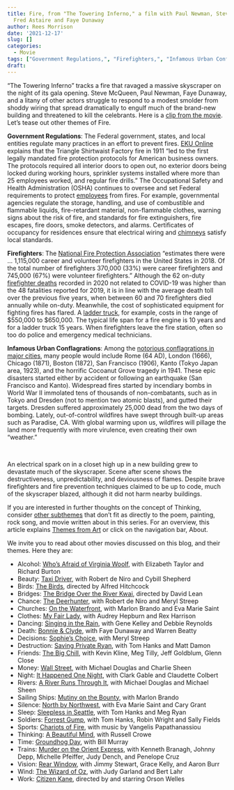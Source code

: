 ```yaml
---
title: Fire, from "The Towering Inferno," a film with Paul Newman, Steve McQueen,
  Fred Astaire and Faye Dunaway
author: Rees Morrison
date: '2021-12-17'
slug: []
categories:
  - Movie
tags: ["Government Regulations,", "Firefighters,", "Infamous Urban Conflagrations",]
draft: 
---
```


“The Towering Inferno” tracks a fire that ravaged a massive skyscraper on the night of its gala opening.  Steve McQueen, Paul Newman, Faye Dunaway, and a litany of other actors struggle to respond to a modest smolder from shoddy wiring that spread dramatically to engulf much of the brand-new building and threatened to kill the celebrants.  Here is a [clip from the movie](https://www.youtube.com/watch?v=zsRnQQpklPM).  Let’s tease out other themes of Fire.

<!--more-->

**Government Regulations**:  The Federal government, states, and local entities regulate many practices in an effort to prevent fires. [EKU Online](https://safetymanagement.eku.edu/blog/legal-aspects-of-fire-safety/) explains that the Triangle Shirtwaist Factory fire in 1911 “led to the first legally mandated fire protection protocols for American business owners. The protocols required all interior doors to open out, no exterior doors being locked during working hours, sprinkler systems installed where more than 25 employees worked, and regular fire drills.” The Occupational Safety and Health Administration (OSHA) continues to oversee and set Federal requirements to protect [employees](https://themesfromart.com/post/2021-12-17-fire-from-the-flood-banks-of-the-seine-bougival-a-painting-by-alfred-sisley/fireflood/) from fires.  For example, governmental agencies regulate the storage, handling, and use of combustible and flammable liquids, fire-retardant material, non-flammable clothes, warning signs about the risk of fire, and standards for fire extinguishers, fire escapes, fire doors, smoke detectors, and alarms.  Certificates of occupancy for residences ensure that electrical wiring and [chimneys](https://themesfromart.com/post/2021-12-17-fire-from-when-you-are-old-a-poem-by-william-butler-yeats/fireold/) satisfy local standards.

**Firefighters**:  The [National Fire Protection Association](https://www.nfpa.org/News-and-Research/Data-research-and-tools/Emergency-Responders/US-fire-department-profile) “estimates there were … 1,115,000 career and volunteer firefighters in the United States in 2018. Of the total number of firefighters 370,000 (33%) were career firefighters and 745,000 (67%) were volunteer firefighters.”   Although the 62 on-duty [firefighter deaths](https://www.nfpa.org/News-and-Research/Publications-and-media/NFPA-Journal/2021/Winter-2021/Reports/FF-Deaths-2020) recorded in 2020 not related to COVID-19 was higher than the 48 fatalities reported for 2019, it is in line with the average death toll over the previous five years, when between 60 and 70 firefighters died annually while on-duty.  Meanwhile, the cost of sophisticated equipment for fighting fires has flared.  A [ladder truck](https://kleinfiredept.com/faqs/2-how-much-does-a-fire-truck-cost), for example, costs in the range of \$550,000 to \$650,000. The typical life span for a fire engine is 10 years and for a ladder truck 15 years.   When firefighters leave the fire station, often so too do police and emergency medical technicians.

**Infamous Urban Conflagrations**:  Among the [notorious conflagrations in major cities](https://www.fireaction.co.uk/news/5-of-historys-most-famous-fires/), many people would include Rome (64 AD), London (1666), Chicago (1871), Boston (1872), San Francisco (1906), Kanto (Tokyo Japan area, 1923), and the horrific Cocoanut Grove tragedy in 1941. These epic disasters started either by accident or following an earthquake (San Francisco and Kanto). Widespread fires started by incendiary bombs in World War II immolated tens of thousands of non-combatants, such as in Tokyo and Dresden (not to mention two atomic blasts), and gutted their targets.  Dresden suffered approximately 25,000 dead from the two days of bombing.  Lately, out-of-control wildfires have swept through built-up areas such as Paradise, CA.  With global warming upon us, wildfires will pillage the land more frequently with more virulence, even creating their own “weather.”

&nbsp;

An electrical spark on in a closet high up in a new building grew to devastate much of the skyscraper.  Scene after scene shows the destructiveness, unpredictability, and deviousness of flames.  Despite brave firefighters and fire prevention techniques claimed to be up to code, much of the skyscraper blazed, although it did not harm nearby buildings.

If you are interested in further thoughts on the concept of Thinking, consider [other subthemes](https://themesfromart.com/post/2021-12-17-fire-additional-subthemes/fireaddl/) that don’t fit as directly to the poem, painting, rock song, and movie written about in this series.  For an overview, this article explains [Themes from Art](http://bit.ly/3sRXopI) or click on the navigation bar, About.

We invite you to read about other movies discussed on this blog, and their themes.  Here they are: 


* Alcohol: [Who’s Afraid of Virginia Woolf](https://themesfromart.com/post/2021-02-03-alcohol-woolf-nichols/alcoholwoolfnichols/), with Elizabeth Taylor and Richard Burton
* Beauty: [Taxi Driver](https://themesfromart.com/post/2021-04-21-beauty-taxi-driver-a-movie-with-robert-de-niro-and-cybill-shepherd/beautytaxi/), with Robert de Niro and Cybill Shepherd
* Birds: [The Birds](https://themesfromart.com/post/2021-06-07-birds-the-birds-a-movie-directed-by-alfred-hitchcock/birdsthebirds/), directed by Alfred Hitchcock
* Bridges: [The Bridge Over the River Kwai](https://themesfromart.com/post/2021-07-26-bridges-from-bridge-over-troubled-waters-a-song-by-simon-garfunkel/bridgestroubled/), directed by David Lean
* Chance: [The Deerhunter](https://themesfromart.com/post/2021-03-14-chancewinner/chancewinner/), with Robert de Niro and Meryl Streep
* Churches: [On the Waterfront](https://themesfromart.com/post/2021-05-21-churches-from-on-the-waterfront-a-movie-with-marlon-brando/churcheswaterfront/), with Marlon Brando and Eva Marie Saint
* Clothes: [My Fair Lady](https://themesfromart.com/post/2021-08-30-clothes-from-my-fair-lady-a-movie-starring-audrey-hepburn/clothesfair/), with Audrey Hepburn and Rex Harrison
* Dancing: [Singing in the Rain](https://themesfromart.com/post/2021-09-10-dancing-from-singin-in-the-rain-a-movie-starring-gene-kelley-and-debbie-reynolds/dancingrain/), with Gene Kelley and Debbie Reynolds
* Death: [Bonnie & Clyde](https://themesfromart.com/post/2021-05-03-death-from-bonnie-clyde-a-movie-starring-warren-beatty-and-faye-dunaway/deathbonnie/), with Faye Dunaway and Warren Beatty
* Decisions: [Sophie’s Choice](https://themesfromart.com/post/2021-02-08-decisions-sophie-s-choice-with-meryl-streep/decisionssophies/), with Meryl Streep
* Destruction: [Saving Private Ryan](https://themesfromart.com/post/2021-02-18-destruction-saving-private-ryan-a-movie-by-steven-spielberg/destructionsaving/), with Tom Hanks and Matt Damon
* Friends: [The Big Chill](https://themesfromart.com/post/2021-06-20-friends-the-big-chill-a-movied-directed-by-lawrence-kasdan/friendschill/), with Kevin Kline, Meg Tilly, Jeff Goldblum, Glenn Close
* Money: [Wall Street](https://themesfromart.com/post/2021-10-15-money-from-wall-street-a-movie-starring-michael-douglas-and-michael-sheen/moneywall/), with Michael Douglas and Charlie Sheen
* Night: [It Happened One Night](https://themesfromart.com/post/2021-11-05-night-from-it-happened-one-night-a-movie-starring-clark-gable-and-claudette-colbert/nighthappened/), with Clark Gable and Claudette Colbert
* Rivers: [A River Runs Through It](https://themesfromart.com/post/2021-10-02-rivers-from-a-river-runs-through-it-a-movie-by-robert-redford-starring-brad-pitt/riversruns/), with Michael Douglas and Michael Sheen
* Sailing Ships: [Mutiny on the Bounty](https://themesfromart.com/post/2021-06-26-sailing-ships-mutiny-on-the-bounty-a-movie-with/sailingshipsmutiny/), with Marlon Brando
* Silence: [North by Northwest](https://themesfromart.com/post/silencenorthwest/), with Eva Marie Saint and Cary Grant
* Sleep: [Sleepless in Seattle](https://themesfromart.com/post/2021-09-22-sleep-from-sleepless-in-seattle-a-movie-starring-tom-hanks-and-meg-ryan/sleepsleepless/), with Tom Hanks and Meg Ryan
* Soldiers: [Forrest Gump](https://themesfromart.com/post/2021-08-02-soldiers-from-forrest-gump-a-movie-starring-tom-hanks/soldiersgump/), with Tom Hanks, Robin Wright and Sally Fields
* Sports: [Chariots of Fire](https://themesfromart.com/post/2021-07-12-sports-from-chariots-of-fire-a-movie-about-the-1924-olypics/sportschariots/), with music by Vangelis Papathanassiou
* Thinking: [A Beautiful Mind](https://themesfromart.com/post/2021-11-22-thinking-from-a-beautiful-mind-a-movie-starring-russell-crowe/thinkingmind/), with Russell Crowe
* Time: [Groundhog Day](https://themesfromart.com/post/2021-03-08-time-from-groundhog-day-starring-bill-murray/timegroundhog/), with Bill Murray
* Trains: [Murder on the Orient Express](https://themesfromart.com/post/2021-05-10-trains-from-murder-on-the-orient-express-a-movie-directed-by-sidney-lumet/trainsorient/), with Kenneth Branagh, Johnny Depp, Michelle Pfeiffer, Judy Dench, and Penelope Cruz
* Vision: [Rear Window](https://themesfromart.com/post/2021-12-03-vision-from-rear-window-by-alfred-hitchcock-with-jimmy-stewart-and-grace-kelly/visionrear/), with Jimmy Stewart, Grace Kelly, and Aaron Burr
* Wind: [The Wizard of Oz](https://themesfromart.com/post/2021-08-12-wind-from-the-wizard-of-oz-a-movie-with-judy-garland/windoz/), with Judy Garland and Bert Lahr 
* Work: [Citizen Kane](https://themesfromart.com/post/2021-02-26-workkane/workkane/), directed by and starring Orson Welles
